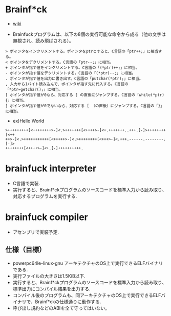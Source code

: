 # Brainf*ck
- [wiki](https://ja.wikipedia.org/wiki/Brainfuck)
>>>
- Brainfuckプログラムは、以下の8個の実行可能な命令から成る（他の文字は無視され、読み飛ばされる）。
```
> ポインタをインクリメントする。ポインタをptrとすると、C言語の「ptr++;」に相当する。
< ポインタをデクリメントする。C言語の「ptr--;」に相当。
+ ポインタが指す値をインクリメントする。C言語の「(*ptr)++;」に相当。
- ポインタが指す値をデクリメントする。C言語の「(*ptr)--;」に相当。
. ポインタが指す値を出力に書き出す。C言語の「putchar(*ptr);」に相当。
, 入力から1バイト読み込んで、ポインタが指す先に代入する。C言語の「*ptr=getchar();」に相当。
[ ポインタが指す値が0なら、対応する ] の直後にジャンプする。C言語の「while(*ptr){」に相当。
] ポインタが指す値が0でないなら、対応する [ （の直後）にジャンプする。C言語の「}」に相当。
```
>>>
- ex)Hello World
```
>+++++++++[<++++++++>-]<.>+++++++[<++++>-]<+.+++++++..+++.[-]>++++++++[<++
++>-]<.>+++++++++++[<+++++>-]<.>++++++++[<+++>-]<.+++.------.--------.[-]>
++++++++[<++++>-]<+.[-]++++++++++.
```
# brainfuck interpreter
- C言語で実装.
- 実行すると、Brainf*ckプログラムのソースコードを標準入力から読み取り、対応するプログラムを実行する.
# brainfuck compiler
- アセンブリで実装予定.
## 仕様（目標）
- powerpc64le-linux-gnu アーキテクチャのOS上で実行できるELFバイナリである.
- 実行ファイルの大きさは1.5KiB以下.
- 実行すると、Brainf*ckプログラムのソースコードを標準入力から読み取り、標準出力にコンパイル結果を出力する.
- コンパイル後のプログラムも、同アーキテクチャのOS上で実行できるELFバイナリで、Brainf*ckの仕様通りに動作する.
- 呼び出し規約などのABIを全て守ってはいない。

